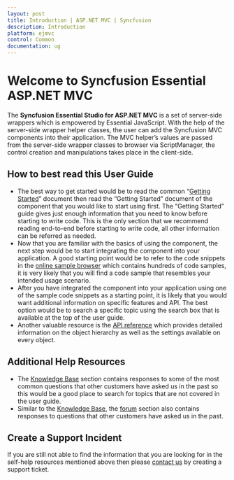 ```yaml
---
layout: post
title: Introduction | ASP.NET MVC | Syncfusion
description: Introduction
platform: ejmvc
control: Common 
documentation: ug
---
```


# Welcome to Syncfusion Essential ASP.NET MVC

The **Syncfusion Essential Studio for ASP.NET MVC** is a set of server-side wrappers which is empowered by Essential JavaScript. With the help of the server-side wrapper helper classes, the user can add the Syncfusion MVC components into their application. The MVC helper’s values are passed from the server-side wrapper classes to browser via ScriptManager, the control creation and manipulations takes place in the client-side.

## How to best read this User Guide

* The best way to get started would be to read the common “[Getting Started](/aspnetmvc/getting-started)” document then read the “Getting Started” document of the component that you would like to start using first. The “Getting Started” guide gives just enough information that you need to know before starting to write code. This is the only section that we recommend reading end-to-end before starting to write code, all other information can be referred as needed.
* Now that you are familiar with the basics of using the component, the next step would be to start integrating the component into your application. A good starting point would be to refer to the code snippets in the [online sample browser](http://mvc.syncfusion.com/demos/web) which contains hundreds of code samples, it is very likely that you will find a code sample that resembles your intended usage scenario.
* After you have integrated the component into your application using one of the sample code snippets as a starting point, it is likely that you would want additional information on specific features and API. The best option would be to search a specific topic using the search box that is available at the top of the user guide.
* Another valuable resource is the [API reference](http://help.syncfusion.com/cr/aspnetmvc/dociohelper) which provides detailed information on the object hierarchy as well as the settings available on every object.

## Additional Help Resources

* The [Knowledge Base](http://www.syncfusion.com/kb/aspnetmvc) section contains responses to some of the most common questions that other customers have asked us in the past so this would be a good place to search for topics that are not covered in the user guide.
* Similar to the [Knowledge Base](http://www.syncfusion.com/kb/aspnetmvc), the [forum](http://www.syncfusion.com/forums/aspnetmvc) section also contains responses to questions that other customers have asked us in the past.

## Create a Support Incident

If you are still not able to find the information that you are looking for in the self-help resources mentioned above then please [contact us](http://www.syncfusion.com/support) by creating a support ticket.

